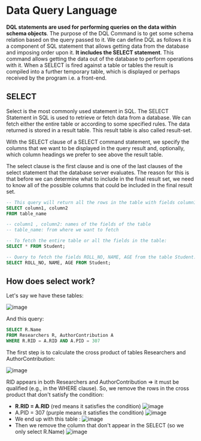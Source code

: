 # Data Query Language
**DQL statements are used for performing queries on the data within schema objects**. The purpose of the DQL Command is to get some schema relation based on the query passed to it. We can define DQL as follows it is a component of SQL statement that allows getting data from the database and imposing order upon it. **It includes the SELECT statement**. This command allows getting the data out of the database to perform operations with it. When a SELECT is fired against a table or tables the result is compiled into a further temporary table, which is displayed or perhaps received by the program i.e. a front-end.

## SELECT
Select is the most commonly used statement in SQL. The SELECT Statement in SQL is used to retrieve or fetch data from a database. We can fetch either the entire table or according to some specified rules. The data returned is stored in a result table. This result table is also called result-set.

With the SELECT clause of a SELECT command statement, we specify the columns that we want to be displayed in the query result and, optionally, which column headings we prefer to see above the result table.

The select clause is the first clause and is one of the last clauses of the select statement that the database server evaluates. The reason for this is that before we can determine what to include in the final result set, we need to know all of the possible columns that could be included in the final result set.

``` sql
-- This query will return all the rows in the table with fields column1 , column2:
SELECT column1, column2 
FROM table_name 

-- column1 , column2: names of the fields of the table
-- table_name: from where we want to fetch

-- To fetch the entire table or all the fields in the table:
SELECT * FROM Student;

-- Query to fetch the fields ROLL_NO, NAME, AGE from the table Student:
SELECT ROLL_NO, NAME, AGE FROM Student;
```

## How does select work?
Let's say we have these tables:

![image](https://user-images.githubusercontent.com/53339016/150652099-bdd9ba60-2d6b-4281-b348-c268c25e4b89.png)

And this query:
```sql
SELECT R.Name
FROM Researchers R, AuthorContribution A
WHERE R.RID = A.RID AND A.PID = 307
```

The first step is to calculate the cross product of tables Researchers and AuthorContribution:

![image](https://user-images.githubusercontent.com/53339016/150652132-0377c808-a0c4-46e9-a947-588eb169afca.png)

RID appears in both Researchers and AuthorContribution => it must be qualified (e.g., in the WHERE clause). So, we remove the rows in the cross product that don't satisfy the condition:
* **R.RID = A.RID** (red means it satisfies the condition)
![image](https://user-images.githubusercontent.com/53339016/150652199-a9b17298-e5fa-4660-b3cc-102dbcb5c7fd.png)
* A.PID = 307 (purple means it satisfies the condition)
![image](https://user-images.githubusercontent.com/53339016/150652218-60a3f77e-6818-4000-bf1c-177a870f480e.png)
* We end up with this table :
![image](https://user-images.githubusercontent.com/53339016/150652235-00c04242-dae8-4fdc-b5c6-353206a4fef3.png)
* Then we remove the column that don't appear in the SELECT (so we only select R.Name)
![image](https://user-images.githubusercontent.com/53339016/150652257-adc2412c-24ae-4f6e-9f78-492c656c281c.png)
